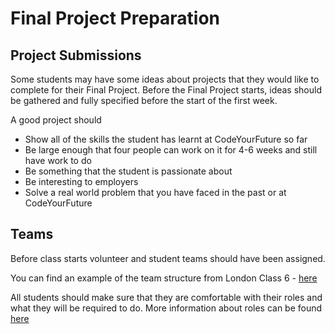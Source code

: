 # Final Project Preparation

## Project Submissions

Some students may have some ideas about projects that they would like to complete for their Final Project. Before the Final Project starts, ideas should be gathered and fully specified before the start of the first week.

A good project should

- Show all of the skills the student has learnt at CodeYourFuture so far
- Be large enough that four people can work on it for 4-6 weeks and still have work to do
- Be something that the student is passionate about
- Be interesting to employers
- Solve a real world problem that you have faced in the past or at CodeYourFuture

## Teams

Before class starts volunteer and student teams should have been assigned.

You can find an example of the team structure from London Class 6 - [here](https://docs.google.com/spreadsheets/d/118OW-fpJfv2ZMOtQfTYkTmQUg2rTQXq5xBCzy9JdWMk/edit#gid=0)

All students should make sure that they are comfortable with their roles and what they will be required to do. More information about roles can be found [here](./roles)
